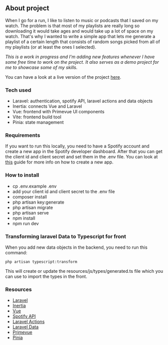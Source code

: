 ## About project
When I go for a run, I like to listen to music or podcasts that I saved on my watch. 
The problem is that most of my playlists are really long so downloading it would take ages and would take up a lot of space on my watch.
That's why I wanted to write a simple app that lets me generate a playlist of a certain length that consists of random songs picked from all of my playlists (or at least the ones I selected).

*This is a work in progress and I'm adding new features whenever I have some free time to work on the project. It also serves as a demo project for me to showcase some of my skills.*

You can have a look at a live version of the project [here](http://128.199.33.85/).

### Tech used
- Laravel: authentication, spotify API, laravel actions and data objects
- Inertia: connects Vue and Laravel
- Vue: frontend with Primevue UI components
- Vite: frontend build tool
- Pinia: state management

### Requirements
If you want to run this locally, you need to have a Spotify account and create a new app in the Spotify developer dashboard.
After that you can get the client id and client secret and set them in the .env file.
You can look at [this](https://developer.spotify.com/documentation/web-api/tutorials/getting-started) guide for more info on how to create a new app.

### How to install
- cp .env.example .env
- add your client id and client secret to the .env file
- composer install
- php artisan key:generate
- php artisan migrate
- php artisan serve
- npm install
- npm run dev

### Transforming laravel Data to Typescript for front
When you add new data objects in the backend, you need to run this command:
```
php artisan typescript:transform
```
This will create or update the resources/js/types/generated.ts file which you can use to import the types in the front.

### Resources
- [Laravel](https://laravel.com/docs/11.x)
- [Inertia](https://inertiajs.com/)
- [Vue](https://vuejs.org/guide/introduction.html)
- [Spotify API](https://developer.spotify.com/documentation/web-api/)
- [Laravel Actions](https://www.laravelactions.com/)
- [Laravel Data](https://spatie.be/docs/laravel-data/v4/introduction)
- [Primevue](https://primevue.org/introduction/)
- [Pinia](https://pinia.vuejs.org/introduction.html)

